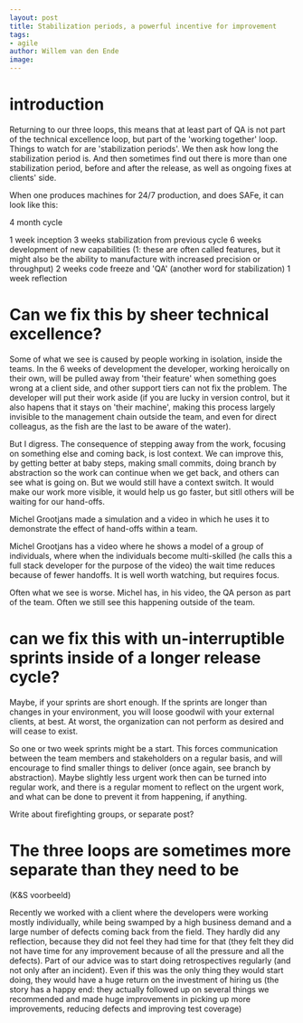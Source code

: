 ```yaml
---
layout: post
title: Stabilization periods, a powerful incentive for improvement
tags:
- agile
author: Willem van den Ende
image: 
---
```


# introduction

Returning to our three loops, this means that at least part of QA is not part of the technical excellence loop, but part of the 'working together' loop. Things to watch for are 'stabilization periods'. We then ask how long the stabilization period is. And then sometimes find out there is more than one stabilization period, before and after the release, as well as ongoing fixes at clients' side.

When one produces machines for 24/7 production, and does SAFe, it can look like this:

4 month cycle

1 week inception
3 weeks stabilization from previous cycle
6 weeks development of new capabilities (1: these are often called features, but it might also be the ability to manufacture with increased precision or throughput)
2 weeks code freeze and 'QA' (another word for stabilization)
1 week reflection



# Can we fix this by sheer technical excellence?

Some of what we see is caused by people working in isolation, inside the teams. In the 6 weeks of development the developer, working heroically on their own, will be pulled away from 'their feature' when something goes wrong at a client side, and other support tiers can not fix the problem. The developer will put their work aside (if you are lucky in version control, but it also hapens that it stays on 'their machine', making this process largely invisible to the management chain outside the team, and even for direct colleagus, as the fish are the last to be aware of the water).

But I digress. The consequence of stepping away from the work, focusing on something else and coming back, is lost context. We can improve this, by getting better at baby steps, making small commits, doing branch by abstraction so the work can continue when we get back, and others can see what is going on. But we would still have a context switch. It would make our work more visible, it would help us go faster, but sitll others will be waiting for our hand-offs.

Michel Grootjans made a simulation and a video in which he uses it to demonstrate the effect of hand-offs within a team. 

Michel Grootjans has a video where he shows a model of a group of individuals, where when the individuals become multi-skilled (he calls this a full stack developer for the purpose of the video) the wait time reduces because of fewer handoffs. It is well worth watching, but requires focus.

Often what we see is worse. Michel has, in his video, the QA person as part of the team. Often we still see this happening outside of the team.

# can we fix this with un-interruptible sprints inside of a longer release cycle?

Maybe, if your sprints are short enough. If the sprints are longer than changes in your environment, you will loose goodwil with your external clients, at best. At worst, the organization can not perform as desired and will cease to exist.

So one or two week sprints might be a start. This forces communication between the team members and stakeholders on a regular basis, and will encourage to find smaller things to deliver (once again, see branch by abstraction). Maybe slightly less urgent work then can be turned into regular work, and there is a regular moment to reflect on the urgent work, and what can be done to prevent it from happening, if anything.

Write about firefighting groups, or separate post?

# The three loops are sometimes more separate than they need to be


(K&S voorbeeld)

Recently we worked with a client where the developers were working mostly individually, while being swamped by a high business demand and a large number of defects coming back from the field. They hardly did any reflection, because they did not feel they had time for that (they felt they did not have time for any improvement because of all the pressure and all the defects). Part of our advice was to start doing retrospectives regularly (and not only after an incident). Even if this was the only thing they would start doing, they would have a huge return on the investment of hiring us (the story has a happy end: they actually followed up on several things we recommended and made huge improvements in picking up more improvements, reducing defects and improving test coverage)
